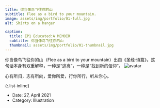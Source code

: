 ```yaml
---
title: 你当像鸟飞往你的山
subtitle: Flee as a bird to your mountain.
image: assets/img/portfolio/01-full.jpg
alt: Shirts on a hanger

caption:
  title: EP1 Educated:A MEMOIR
  subtitle: 你当像鸟飞往你的山
  thumbnail: assets/img/portfolio/01-thumbnail.jpg
---
```


 你当像鸟飞往你的山（Flee as a bird to your mountain）出自《圣经·诗篇》，这句话本身有双重解释，一种是“逃离”，一种是“找到新的信仰”。
![avatar]("assets/img/portfolio/01-full.jpg")


心有所归，志有所向，爱你所爱，行你所行，听从你心。

{:.list-inline}
- Date: 27, April 2021
- Category: Illustration

